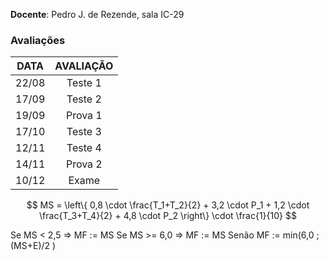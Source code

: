 **Docente**: Pedro J. de Rezende, sala IC-29

### Avaliações
| **DATA** | **AVALIAÇÃO** |
| :------: | :-----------: |
|  22/08   |    Teste 1    |
|  17/09   |    Teste 2    |
|  19/09   |    Prova 1    |
|  17/10   |    Teste 3    |
|  12/11   |    Teste 4    |
|  14/11   |    Prova 2    |
|  10/12   |     Exame     |
$$
MS = \left\{ 0,8 \cdot \frac{T_1+T_2}{2} + 3,2 \cdot P_1 + 1,2 \cdot \frac{T_3+T_4}{2} + 4,8 \cdot P_2 \right\} \cdot \frac{1}{10}
$$

Se MS < 2,5 => MF := MS
Se MS >= 6,0 => MF := MS
	Senão MF := min(6,0 ; (MS+E)/2 )

